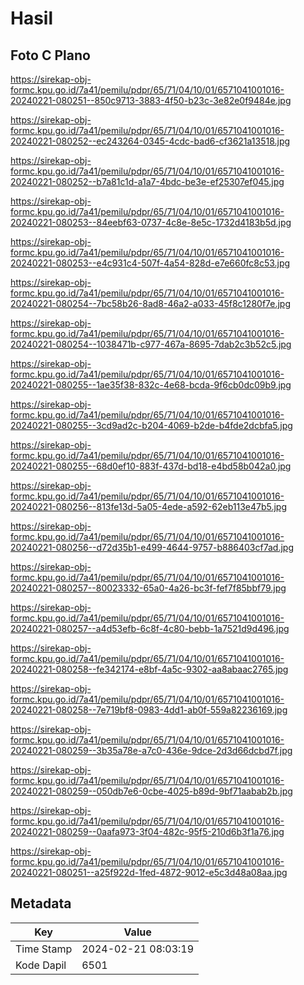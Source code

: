 # Hasil

## Foto C Plano

https://sirekap-obj-formc.kpu.go.id/7a41/pemilu/pdpr/65/71/04/10/01/6571041001016-20240221-080251--850c9713-3883-4f50-b23c-3e82e0f9484e.jpg

https://sirekap-obj-formc.kpu.go.id/7a41/pemilu/pdpr/65/71/04/10/01/6571041001016-20240221-080252--ec243264-0345-4cdc-bad6-cf3621a13518.jpg

https://sirekap-obj-formc.kpu.go.id/7a41/pemilu/pdpr/65/71/04/10/01/6571041001016-20240221-080252--b7a81c1d-a1a7-4bdc-be3e-ef25307ef045.jpg

https://sirekap-obj-formc.kpu.go.id/7a41/pemilu/pdpr/65/71/04/10/01/6571041001016-20240221-080253--84eebf63-0737-4c8e-8e5c-1732d4183b5d.jpg

https://sirekap-obj-formc.kpu.go.id/7a41/pemilu/pdpr/65/71/04/10/01/6571041001016-20240221-080253--e4c931c4-507f-4a54-828d-e7e660fc8c53.jpg

https://sirekap-obj-formc.kpu.go.id/7a41/pemilu/pdpr/65/71/04/10/01/6571041001016-20240221-080254--7bc58b26-8ad8-46a2-a033-45f8c1280f7e.jpg

https://sirekap-obj-formc.kpu.go.id/7a41/pemilu/pdpr/65/71/04/10/01/6571041001016-20240221-080254--1038471b-c977-467a-8695-7dab2c3b52c5.jpg

https://sirekap-obj-formc.kpu.go.id/7a41/pemilu/pdpr/65/71/04/10/01/6571041001016-20240221-080255--1ae35f38-832c-4e68-bcda-9f6cb0dc09b9.jpg

https://sirekap-obj-formc.kpu.go.id/7a41/pemilu/pdpr/65/71/04/10/01/6571041001016-20240221-080255--3cd9ad2c-b204-4069-b2de-b4fde2dcbfa5.jpg

https://sirekap-obj-formc.kpu.go.id/7a41/pemilu/pdpr/65/71/04/10/01/6571041001016-20240221-080255--68d0ef10-883f-437d-bd18-e4bd58b042a0.jpg

https://sirekap-obj-formc.kpu.go.id/7a41/pemilu/pdpr/65/71/04/10/01/6571041001016-20240221-080256--813fe13d-5a05-4ede-a592-62eb113e47b5.jpg

https://sirekap-obj-formc.kpu.go.id/7a41/pemilu/pdpr/65/71/04/10/01/6571041001016-20240221-080256--d72d35b1-e499-4644-9757-b886403cf7ad.jpg

https://sirekap-obj-formc.kpu.go.id/7a41/pemilu/pdpr/65/71/04/10/01/6571041001016-20240221-080257--80023332-65a0-4a26-bc3f-fef7f85bbf79.jpg

https://sirekap-obj-formc.kpu.go.id/7a41/pemilu/pdpr/65/71/04/10/01/6571041001016-20240221-080257--a4d53efb-6c8f-4c80-bebb-1a7521d9d496.jpg

https://sirekap-obj-formc.kpu.go.id/7a41/pemilu/pdpr/65/71/04/10/01/6571041001016-20240221-080258--fe342174-e8bf-4a5c-9302-aa8abaac2765.jpg

https://sirekap-obj-formc.kpu.go.id/7a41/pemilu/pdpr/65/71/04/10/01/6571041001016-20240221-080258--7e719bf8-0983-4dd1-ab0f-559a82236169.jpg

https://sirekap-obj-formc.kpu.go.id/7a41/pemilu/pdpr/65/71/04/10/01/6571041001016-20240221-080259--3b35a78e-a7c0-436e-9dce-2d3d66dcbd7f.jpg

https://sirekap-obj-formc.kpu.go.id/7a41/pemilu/pdpr/65/71/04/10/01/6571041001016-20240221-080259--050db7e6-0cbe-4025-b89d-9bf71aabab2b.jpg

https://sirekap-obj-formc.kpu.go.id/7a41/pemilu/pdpr/65/71/04/10/01/6571041001016-20240221-080259--0aafa973-3f04-482c-95f5-210d6b3f1a76.jpg

https://sirekap-obj-formc.kpu.go.id/7a41/pemilu/pdpr/65/71/04/10/01/6571041001016-20240221-080251--a25f922d-1fed-4872-9012-e5c3d48a08aa.jpg


## Metadata

| Key        | Value               |
| ---------- | ------------------- |
| Time Stamp | 2024-02-21 08:03:19 |
| Kode Dapil | 6501                |



